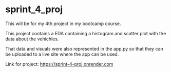 # sprint_4_proj
This will be for my 4th project in my bootcamp course.

This project contains a EDA containing a histogram and scatter plot with the data about the vehichles.

That data and visuals were also represented in the app.py so that they can be uploaded to a live site where the app can be used.

Link for project: https://sprint-4-proj.onrender.com